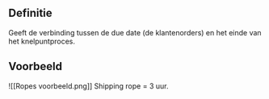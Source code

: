 ## Definitie
Geeft de verbinding tussen de due date (de klantenorders) en het einde van het knelpuntproces.

## Voorbeeld
![[Ropes voorbeeld.png]]
Shipping rope = 3 uur.
